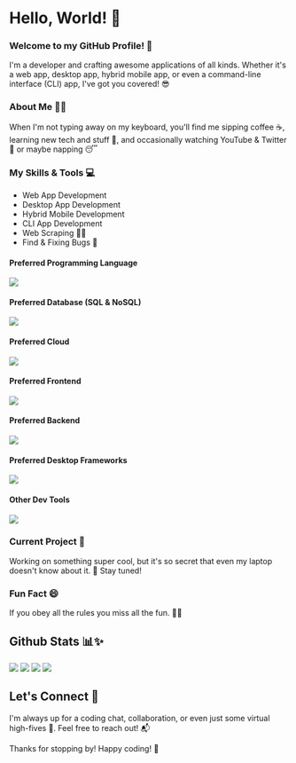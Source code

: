 # Hello, World! 👋
### Welcome to my GitHub Profile! 🚀
I'm a developer and crafting awesome applications of all kinds. Whether it's a web app, desktop app, hybrid mobile app, or even a command-line interface (CLI) app, I've got you covered! 😎

### About Me 🙋‍♂️
When I'm not typing away on my keyboard, you'll find me sipping coffee ☕️, learning new tech and stuff 🤔, and occasionally watching YouTube & Twitter 👾 or maybe napping 😴

### My Skills & Tools 💻
- Web App Development 
- Desktop App Development
- Hybrid Mobile Development
- CLI App Development
- Web Scraping 👩‍💻
- Find & Fixing Bugs 🐛

#### Preferred Programming Language 
![](https://skillicons.dev/icons?i=php,js,nodejs,python,go,cs)
#### Preferred Database (SQL & NoSQL)
![](https://skillicons.dev/icons?i=mysql,postgres,sqlite,mongodb,redis,dynamodb)
#### Preferred Cloud
![](https://skillicons.dev/icons?i=aws,gcp,firebase,vercel,netlify)
#### Preferred Frontend
![](https://skillicons.dev/icons?i=js,html,css,sass,bootstrap,tailwind,jquery,react,nextjs,vue,nuxt,vite,webpack)
#### Preferred Backend
![](https://skillicons.dev/icons?i=php,laravel,nodejs,express,py,fastapi,flask,go)
#### Preferred Desktop Frameworks
![](https://skillicons.dev/icons?i=tauri,electron)
#### Other Dev Tools
![](https://skillicons.dev/icons?i=git,powershell,selenium,docker,vscode,visualstudio,eclipse,vim,github,gitlab,postman)

### Current Project 🚧
Working on something super cool, but it's so secret that even my laptop doesn't know about it. 🤫 Stay tuned!

### Fun Fact 😄
If you obey all the rules you miss all the fun. 🥱😜

## Github Stats 📊✨
![](http://github-profile-summary-cards.vercel.app/api/cards/repos-per-language?username=afif-dev&theme=react)
![](http://github-profile-summary-cards.vercel.app/api/cards/most-commit-language?username=afif-dev&theme=react)
![](http://github-profile-summary-cards.vercel.app/api/cards/stats?username=afif-dev&theme=react)
![](http://github-profile-summary-cards.vercel.app/api/cards/productive-time?username=afif-dev&theme=react&utcOffset=8)

## Let's Connect 🤝
I'm always up for a coding chat, collaboration, or even just some virtual high-fives 🙌. Feel free to reach out! 📬

Thanks for stopping by! Happy coding! 🎉
